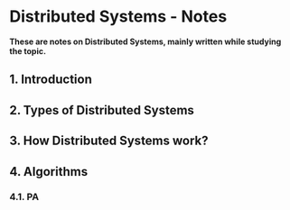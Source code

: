 # Distributed Systems - Notes

**These are notes on Distributed Systems, mainly written while studying the topic.**

## 1. Introduction


## 2. Types of Distributed Systems


## 3. How Distributed Systems work?



## 4. Algorithms 

### 4.1. PA
